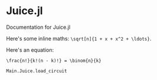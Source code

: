 # Juice.jl

Documentation for Juice.jl

Here's some inline maths: ``\sqrt[n]{1 + x + x^2 + \ldots}``.

Here's an equation:

``\frac{n!}{k!(n - k)!} = \binom{n}{k}``


```@docs
Main.Juice.load_circuit
```
